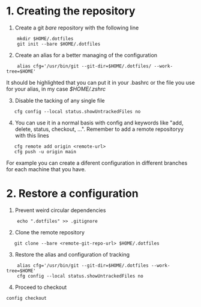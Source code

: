 
# 1. Creating the repository
1. Create a git *bare* repository with the following line
```
    mkdir $HOME/.dotfiles
    git init --bare $HOME/.dotfiles
```
2. Create an alias for a better managing of the configuration
```
    alias cfg='/usr/bin/git --git-dir=$HOME/.dotfiles/ --work-tree=$HOME'
 ```
 It should be highlighted that you can put it in your .bashrc or the  file you use for your alias, in my case *$HOME/.zshrc*
 
3. Disable the tacking of any single file
 ``` 
    cfg config --local status.showUntrackedFiles no
 ```
4. You can use it in a normal basis with config and keywords like "add, delete, status, checkout, ...". Remember to add a remote repositoryy with this lines
 ```
    cfg remote add origin <remote-url>
    cfg push -u origin main
 ```
 
 For example you can create a diferent configuration in different branches for each machine that you have.
 
# 2. Restore a configuration
1. Prevent weird circular dependencies
  ``` 
      echo ".dotfiles" >> .gitignore 
  ```
2. Clone the remote repository
 ``` 
    git clone --bare <remote-git-repo-url> $HOME/.dotfiles 
 ```
3. Restore the alias and configuration of tracking
  ```
      alias cfg='/usr/bin/git --git-dir=$HOME/.dotfiles --work-tree=$HOME'
      cfg config --local status.showUntrackedFiles no
  ```
4. Proceed to checkout
  ```
  config checkout
  ```
